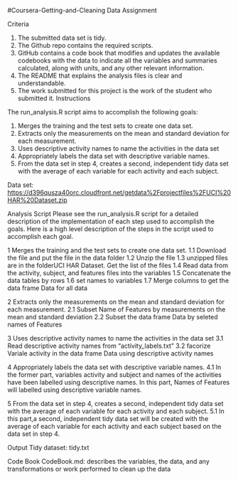 #Coursera-Getting-and-Cleaning Data Assignment 

Criteria
1.	The submitted data set is tidy.
2.	The Github repo contains the required scripts.
3.	GitHub contains a code book that modifies and updates the available codebooks with the data to indicate all the variables and summaries calculated, along with units, and any other relevant information.
4.	The README that explains the analysis files is clear and understandable.
5.	The work submitted for this project is the work of the student who submitted it.
Instructions

The run_analysis.R script aims to accomplish the following goals:
1.	Merges the training and the test sets to create one data set.
2.	Extracts only the measurements on the mean and standard deviation for each measurement.
3.	Uses descriptive activity names to name the activities in the data set
4.	Appropriately labels the data set with descriptive variable names.
5.	From the data set in step 4, creates a second, independent tidy data set with the average of each variable for each activity and each subject.

Data set: https://d396qusza40orc.cloudfront.net/getdata%2Fprojectfiles%2FUCI%20HAR%20Dataset.zip

Analysis Script
Please see the run_analysis.R script for a detailed description of the implementation of each step used to accomplish the goals. Here is a high level description of the steps in the script used to accomplish each goal.

1	Merges the training and the test sets to create one data set.
  1.1	Download the file and put the file in the data folder
  1.2	Unzip the file
  1.3	unzipped files are in the folderUCI HAR Dataset. Get the list of the files
  1.4	Read data from the activity, subject, and features files into the variables
  1.5	Concatenate the data tables by rows
  1.6	set names to variables
  1.7	Merge columns to get the data frame Data for all data

2	Extracts only the measurements on the mean and standard deviation for each measurement.
  2.1	Subset Name of Features by measurements on the mean and standard deviation
  2.2	Subset the data frame Data by seleted names of Features

3	Uses descriptive activity names to name the activities in the data set
  3.1	Read descriptive activity names from “activity_labels.txt”
  3.2	facorize Variale activity in the data frame Data using descriptive activity names

4	Appropriately labels the data set with descriptive variable names.
  4.1	In the former part, variables activity and subject and names of the activities have been labelled using descriptive names. In this part, Names of Features will labelled using descriptive variable names.

5	From the data set in step 4, creates a second, independent tidy data set with the average of each variable for each activity and each subject.
  5.1	In this part,a second, independent tidy data set will be created with the average of each variable for each activity and each subject based on the data set in step 4.

Output
Tidy dataset: tidy.txt

Code Book
CodeBook.md: describes the variables, the data, and any transformations or work performed to clean up the data

